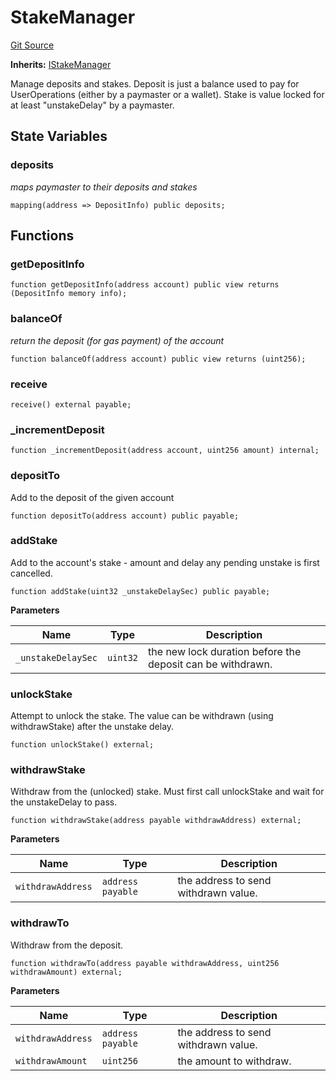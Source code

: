 # StakeManager
[Git Source](https://github.com/TrueWallet/contracts/blob/843930f01013ad22976a2d653f9d67aaa82d54f4/src/entrypoint/StakeManager.sol)

**Inherits:**
[IStakeManager](/src/interfaces/IStakeManager.sol/interface.IStakeManager.md)

Manage deposits and stakes.
Deposit is just a balance used to pay for UserOperations (either by a paymaster or a wallet).
Stake is value locked for at least "unstakeDelay" by a paymaster.


## State Variables
### deposits
*maps paymaster to their deposits and stakes*


```solidity
mapping(address => DepositInfo) public deposits;
```


## Functions
### getDepositInfo


```solidity
function getDepositInfo(address account) public view returns (DepositInfo memory info);
```

### balanceOf

*return the deposit (for gas payment) of the account*


```solidity
function balanceOf(address account) public view returns (uint256);
```

### receive


```solidity
receive() external payable;
```

### _incrementDeposit


```solidity
function _incrementDeposit(address account, uint256 amount) internal;
```

### depositTo

Add to the deposit of the given account


```solidity
function depositTo(address account) public payable;
```

### addStake

Add to the account's stake - amount and delay
any pending unstake is first cancelled.


```solidity
function addStake(uint32 _unstakeDelaySec) public payable;
```
**Parameters**

|Name|Type|Description|
|----|----|-----------|
|`_unstakeDelaySec`|`uint32`|the new lock duration before the deposit can be withdrawn.|


### unlockStake

Attempt to unlock the stake.
The value can be withdrawn (using withdrawStake) after the unstake delay.


```solidity
function unlockStake() external;
```

### withdrawStake

Withdraw from the (unlocked) stake.
Must first call unlockStake and wait for the unstakeDelay to pass.


```solidity
function withdrawStake(address payable withdrawAddress) external;
```
**Parameters**

|Name|Type|Description|
|----|----|-----------|
|`withdrawAddress`|`address payable`|the address to send withdrawn value.|


### withdrawTo

Withdraw from the deposit.


```solidity
function withdrawTo(address payable withdrawAddress, uint256 withdrawAmount) external;
```
**Parameters**

|Name|Type|Description|
|----|----|-----------|
|`withdrawAddress`|`address payable`|the address to send withdrawn value.|
|`withdrawAmount`|`uint256`|the amount to withdraw.|


